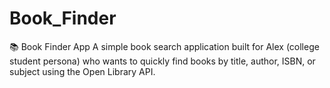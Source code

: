 # Book_Finder
📚 Book Finder App  A simple book search application built for Alex (college student persona) who wants to quickly find books by title, author, ISBN, or subject using the Open Library API.
